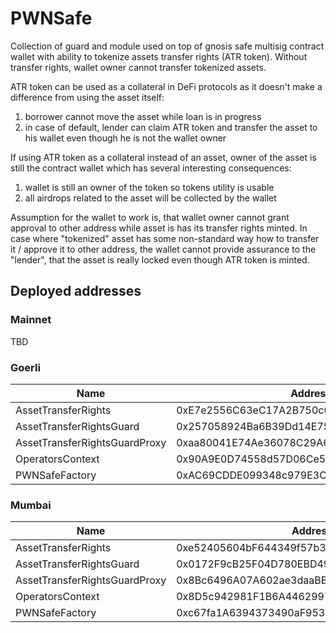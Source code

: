 # PWNSafe

Collection of guard and module used on top of gnosis safe multisig contract wallet with ability to tokenize assets transfer rights (ATR token). Without transfer rights, wallet owner cannot transfer tokenized assets.

ATR token can be used as a collateral in DeFi protocols as it doesn't make a difference from using the asset itself:
1) borrower cannot move the asset while loan is in progress
2) in case of default, lender can claim ATR token and transfer the asset to his wallet even though he is not the wallet owner

If using ATR token as a collateral instead of an asset, owner of the asset is still the contract wallet which has several interesting consequences:
1) wallet is still an owner of the token so tokens utility is usable
2) all airdrops related to the asset will be collected by the wallet

Assumption for the wallet to work is, that wallet owner cannot grant approval to other address while asset is has its transfer rights minted. In case where "tokenized" asset has some non-standard way how to transfer it / approve it to other address, the wallet cannot provide assurance to the "lender", that the asset is really locked even though ATR token is minted.

## Deployed addresses
### Mainnet
TBD

### Goerli
| Name | Address | Link |
| --- | --- | --- |
| AssetTransferRights | 0xE7e2556C63eC17A2B750c0a2Eb1d6DB2dE06DA89 | [Goerli](https://goerli.etherscan.io/address/0xE7e2556C63eC17A2B750c0a2Eb1d6DB2dE06DA89)
| AssetTransferRightsGuard | 0x257058924Ba6B39Dd14E7560d3107993bbF4518D | [Goerli](https://goerli.etherscan.io/address/0x257058924Ba6B39Dd14E7560d3107993bbF4518D)
| AssetTransferRightsGuardProxy | 0xaa80041E74Ae36078C29A68751097CEbf9E322F8 | [Goerli](https://goerli.etherscan.io/address/0xaa80041E74Ae36078C29A68751097CEbf9E322F8)
| OperatorsContext | 0x90A9E0D74558d57D06Ce5ccA1Af07D9B9c53e0E8 | [Goerli](https://goerli.etherscan.io/address/0x90A9E0D74558d57D06Ce5ccA1Af07D9B9c53e0E8)
| PWNSafeFactory | 0xAC69CDDE099348c979E3C14A2E754df08Ba7cecd | [Goerli](https://goerli.etherscan.io/address/0xAC69CDDE099348c979E3C14A2E754df08Ba7cecd)

### Mumbai
| Name | Address | Link |
| --- | --- | --- |
| AssetTransferRights | 0xe52405604bF644349f57b36Ca6E85cf095faB8dA | [Mumbai](https://mumbai.polygonscan.io/address/0xe52405604bF644349f57b36Ca6E85cf095faB8dA)
| AssetTransferRightsGuard | 0x0172F9cB25F04D780EBD49bD53A9f8589F75Fbee | [Mumbai](https://mumbai.polygonscan.com/address/0x0172F9cB25F04D780EBD49bD53A9f8589F75Fbee)
| AssetTransferRightsGuardProxy | 0x8Bc6496A07A602ae3daaBBB0B3Ba2F2597dE5164 | [Mumbai](https://mumbai.polygonscan.io/address/0x8Bc6496A07A602ae3daaBBB0B3Ba2F2597dE5164)
| OperatorsContext | 0x8D5c942981F1B6A44629970E04CB9C54093E9550 | [Mumbai](https://mumbai.polygonscan.io/address/0x8D5c942981F1B6A44629970E04CB9C54093E9550)
| PWNSafeFactory | 0xc67fa1A6394373490aF953Fa955171E87F6dCA7D | [Mumbai](https://mumbai.polygonscan.io/address/0xc67fa1A6394373490aF953Fa955171E87F6dCA7D)
